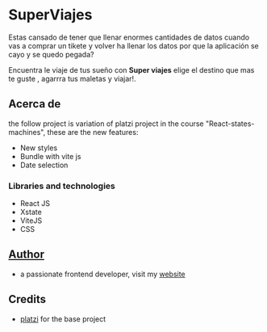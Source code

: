 # SuperViajes

Estas cansado de tener que llenar enormes cantidades de datos cuando vas a comprar un tikete y volver ha llenar los datos por que la aplicación se cayo y se quedo pegada?

Encuentra le viaje de tus sueño con **Super viajes** elige el destino que mas te guste , agarrra tus maletas y viajar!.

## **Acerca de**

the follow project is variation of platzi project in the course "React-states-machines", these are the new features:

- New styles
- Bundle with vite js
- Date selection

### **Libraries and technologies**
* React JS
* Xstate
* ViteJS
* CSS

## [Author](https://davc93.github.io)
- a passionate frontend developer, visit my [website](https://davc93.github.io)



## Credits

- [platzi](https://platzi.com) for the base project